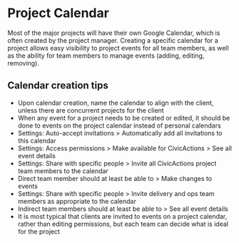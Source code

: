 # Project Calendar

Most of the major projects will have their own Google Calendar, which is often created by the project manager. Creating a specific calendar for a project allows easy visibility to project events for all team members, as well as the ability for team members to manage events (adding, editing, removing).

## Calendar creation tips

*   Upon calendar creation, name the calendar to align with the client, unless there are concurrent projects for the client
*   When any event for a project needs to be created or edited, it should be done to events on the project calendar instead of personal calendars
*   Settings: Auto-accept invitations > Automatically add all invitations to this calendar
*   Settings: Access permissions > Make available for CivicActions > See all event details
*   Settings: Share with specific people > Invite all CivicActions project team members to the calendar
*   Direct team member should at least be able to > Make changes to events
*   Settings: Share with specific people > Invite delivery and ops team members as appropriate to the calendar
*   Indirect team members should at least be able to > See all event details
*   It is  most typical that clients are invited to events on a project calendar, rather than editing permissions, but each team can decide what is ideal for the project
